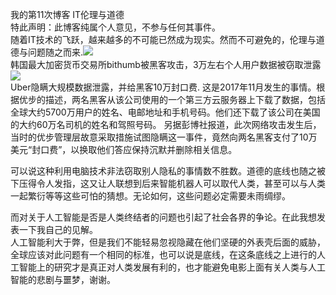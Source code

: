 我的第11次博客
IT伦理与道德   
特此声明：此博客纯属个人意见，不参与任何其事件。         
  随着IT技术的飞跃，越来越多的不可能已然成为现实。然而不可避免的，伦理与道德与问题随之而来.![](https://img-blog.csdn.net/20171201004759809?watermark/2/text/aHR0cDovL2Jsb2cuY3Nkbi5uZXQvU2hpWWlsb29f/font/5a6L5L2T/fontsize/400/fill/I0JBQkFCMA==/dissolve/70/gravity/SouthEast)      
韩国最大加密货币交易所bithumb被黑客攻击，3万左右个人用户数据被窃取泄露      
![](https://img-blog.csdn.net/20171201003547524?watermark/2/text/aHR0cDovL2Jsb2cuY3Nkbi5uZXQvU2hpWWlsb29f/font/5a6L5L2T/fontsize/400/fill/I0JBQkFCMA==/dissolve/70/gravity/SouthEast)     
Uber隐瞒大规模数据泄露，并给黑客10万封口费.
这是2017年11月发生的事情。根据优步的描述，两名黑客从该公司使用的一个第三方云服务器上下载了数据，包括全球大约5700万用户的姓名、电邮地址和手机号码。他们还下载了该公司在美国的大约60万名司机的姓名和驾照号码。
另据彭博社报道，此次网络攻击发生后，当时的优步管理层故意采取措施试图隐瞒这一事件，竟然向两名黑客支付了10万美元“封口费”，以换取他们答应保持沉默并删除相关信息。

可以说这种利用电脑技术非法窃取别人隐私的事情数不胜数。道德的底线也随之被下压得令人发指，这又让人联想到后来智能机器人可以取代人类，甚至可以与人类一起繁衍等等这些可怕的猜想。无论如何，这些问题必定需要未雨绸缪。   

而对关于人工智能是否是人类终结者的问题也引起了社会各界的争论。在此我想发表一下我自己的见解。  
人工智能利大于弊，但是我们不能轻易忽视隐藏在他们坚硬的外表壳后面的威胁，全球应该对此问题有一个相同的标准，也可以说是底线，在这条底线之上进行的人工智能上的研究才是真正对人类发展有利的，也才能避免电影上面有关人类与人工智能的悲剧与噩梦，谢谢。